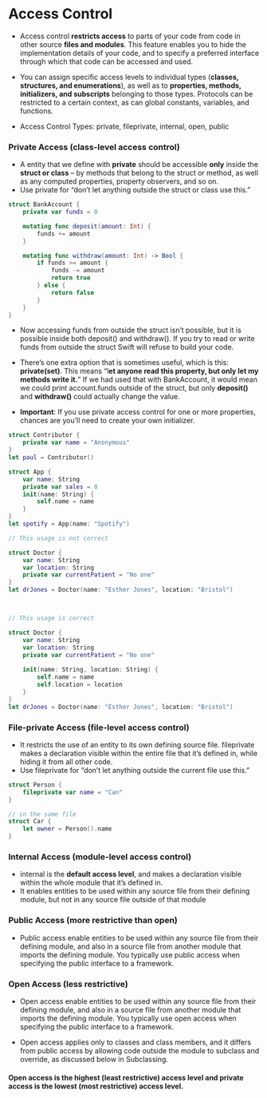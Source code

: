 # Access Control

* Access control **restricts access** to parts of your code from code in other source **files and modules**. This feature enables you to hide the implementation details of your code, and to specify a preferred interface through which that code can be accessed and used.

* You can assign specific access levels to individual types (**classes, structures, and enumerations**), as well as to **properties, methods, initializers, and subscripts** belonging to those types. Protocols can be restricted to a certain context, as can global constants, variables, and functions.

* Access Control Types: private, fileprivate, internal, open, public

### Private Access (class-level access control)

* A entity that we define with **private** should be accessible **only** inside the **struct or class** – by methods that belong to the struct or method, as well as any computed properties, property observers, and so on.
* Use private for “don’t let anything outside the struct or class use this.”

```swift
struct BankAccount {
    private var funds = 0

    mutating func deposit(amount: Int) {
        funds += amount
    }

    mutating func withdraw(amount: Int) -> Bool {
        if funds >= amount {
            funds -= amount
            return true
        } else {
            return false
        }
    }
}
```

* Now accessing funds from outside the struct isn’t possible, but it is possible inside both deposit() and withdraw(). If you try to read or write funds from outside the struct Swift will refuse to build your code.

* There’s one extra option that is sometimes useful, which is this: **private(set)**. This means “l**et anyone read this property, but only let my methods write it.**” If we had used that with BankAccount, it would mean we could print account.funds outside of the struct, but only **deposit()** and **withdraw()** could actually change the value.

* **Important**: If you use private access control for one or more properties, chances are you’ll need to create your own initializer.

```swift
struct Contributor {
	private var name = "Anonymous"
}
let paul = Contributor()
```

```swift
struct App {
	var name: String
	private var sales = 0
	init(name: String) {
		self.name = name
	}
}
let spotify = App(name: "Spotify")
```

```swift
// This usage is not correct

struct Doctor {
	var name: String
	var location: String
	private var currentPatient = "No one"
}
let drJones = Doctor(name: "Esther Jones", location: "Bristol")



// This usage is correct

struct Doctor {
	var name: String
	var location: String
	private var currentPatient = "No one"
	
	init(name: String, location: String) {
		self.name = name
		self.location = location
	}
}
let drJones = Doctor(name: "Esther Jones", location: "Bristol")


```

### File-private Access (file-level access control)

* It restricts the use of an entity to its own defining source file. fileprivate makes a declaration visible within the entire file that it’s defined in, while hiding it from all other code.
* Use fileprivate for “don’t let anything outside the current file use this.”

```swift
struct Person {
    fileprivate var name = "Can"
}

// in the same file
struct Car {
    let owner = Person().name
}

```

### Internal Access (module-level access control)

* internal is the **default access level**, and makes a declaration visible within the whole module that it’s defined in.
* It enables entities to be used within any source file from their defining module, but not in any source file outside of that module


### Public Access (more restrictive than open)

* Public access enable entities to be used within any source file from their defining module, and also in a source file from another module that imports the defining module. You typically use public access when specifying the public interface to a framework. 

### Open Access (less restrictive)

* Open access enable entities to be used within any source file from their defining module, and also in a source file from another module that imports the defining module. You typically use open access when specifying the public interface to a framework.

* Open access applies only to classes and class members, and it differs from public access by allowing code outside the module to subclass and override, as discussed below in Subclassing.


#### Open access is the highest (least restrictive) access level and private access is the lowest (most restrictive) access level.